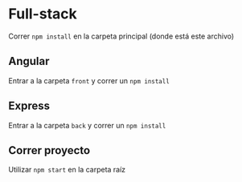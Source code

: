 # Full-stack

Correr `npm install` en la carpeta principal (donde está este archivo)

## Angular

Entrar a la carpeta `front` y correr un `npm install`

## Express

Entrar a la carpeta `back` y correr un `npm install`

## Correr proyecto

Utilizar `npm start` en la carpeta raíz
